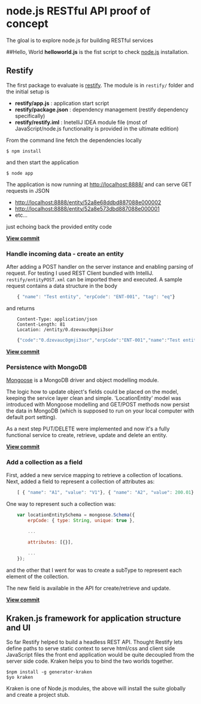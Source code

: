 # node.js RESTful API proof of concept
The gloal is to explore node.js for building RESTful services

##Hello, World
**helloworld.js** is the fist script to check [node.js](http://nodejs.org/) installation.

## Restify
The first package to evaluate is [restify](https://github.com/mcavage/node-restify). The module is in ```restify/``` folder and the initial setup is

- **restify/app.js** : application start script
- **restify/package.json** : dependency management (restify dependency specifically)
- **restify/restify.iml** : InetelliJ IDEA module file (most of JavaScript/node.js functionality is provided in the ultimate edition)

From the command line fetch the dependencies locally

    $ npm install

and then start the application

    $ node app

The application is now running at [http://localhost:8888/](http://localhost:8888/) and can serve GET requests in JSON

- [http://localhost:8888/entity/52a8e68ddbd887088e000002](http://localhost:8888/entity/52a8e68ddbd887088e000002)
- [http://localhost:8888/entity/52a8e573dbd887088e000001](http://localhost:8888/entity/52a8e573dbd887088e000001)
- etc...

just echoing back the provided entity code

**[View commit](https://github.com/akutin/node-POC/commit/436b87bf165553fc9b9b041b33a65b7c500660cf)**

### Handle incoming data - create an entity

After adding a POST handler on the server instance and enabling parsing of request. For testing I used REST Client bundled with
IntelliJ. ```restify/entityPOST.xml``` can be imported there and executed. A sample request contains a data structure in the body

```JavaScript
    { "name": "Test entity", "erpCode": "ENT-001", "tag": "eq"}
```

and returns


```
    Content-Type: application/json
    Content-Length: 81
    Location: /entity/0.dzevauc0gmji3sor
```

```JavaScript
    {"code":"0.dzevauc0gmji3sor","erpCode":"ENT-001","name":"Test entity","tag":"eq"}
```

**[View commit](https://github.com/akutin/node-POC/commit/83e4d02276e2cd37cd61270a05ed7cbebe05fbc9)**

### Persistence with MongoDB

[Mongoose](http://mongoosejs.com/) is a MongoDB driver and object modelling module.

The logic how to update object's fields could be placed on the model, keeping the service layer clean and simple. 'LocationEntity' model
was introduced with Mongoose modelling and GET/POST methods now persist the data in MongoDB (which is supposed to run on your
local computer with default port setting).

As a next step PUT/DELETE were implemented and now it's a fully functional service to create, retrieve, update and delete an entity.

**[View commit](https://github.com/akutin/node-POC/commit/d0dad8a3a372bd1438c2ec5eb5abd258e8b736e7)**

### Add a collection as a field

First, added a new service mapping to retrieve a collection of locations. Next, added a field to represent a collection of attributes as:

```JavaScript
    [ { "name": "A1", "value": "V1"}, { "name": "A2", "value": 200.01} ]
```

One way to represent such a collection was:
```JavaScript
    var locationEntitySchema = mongoose.Schema({
        erpCode: { type: String, unique: true },

        ...

        attributes: [{}],

        ...
    });
```

and the other that I went for was to create a subType to represent each element of the collection.

The new field is available in the API for create/retrieve and update.

**[View commit](https://github.com/akutin/node-POC/commit/d7072e1018cb97cecc57f79adf2c140ce0a7444d)**

## Kraken.js framework for application structure and UI

So far Restify helped to build a headless REST API. Thought Restify lets define paths to serve static context to
serve html/css and client side JavaScript files the front end application would be quite decoupled from the server side code.
Kraken helps you to bind the two worlds together.

    $npm install -g generator-kraken
    $yo kraken

Kraken is one of Node.js modules, the above will install the suite globally and create a project stub.





